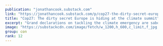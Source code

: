 ```yaml
---
publication: "jonathancook.substack.com"
link: "https://jonathancook.substack.com/p/cop27-the-dirty-secret-europe-is"
title: "Cop27: The dirty secret Europe is hiding at the climate summit"
excerpt: "Grand declarations on tackling the climate emergency are sabotaged by a treaty from the 1990s that holds European states to ransom"
image: "https://substackcdn.com/image/fetch/w_1200,h_600,c_limit,f_jpg,q_auto:good,fl_progressive:steep/https%3A%2F%2Fbucketeer-e05bbc84-baa3-437e-9518-adb32be77984.s3.amazonaws.com%2Fpublic%2Fimages%2F0c13fdf1-27a3-462b-9c20-6b270ef1132a_520x338.png"
group: con
rank: 12
---
```

